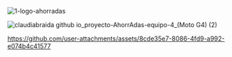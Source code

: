 
![1-logo-ahorradas](https://github.com/user-attachments/assets/04150a78-725f-4ff6-b193-a8a66533f6d6)

![claudiabraida github io_proyecto-AhorrAdas-equipo-4_(Moto G4) (2)](https://github.com/user-attachments/assets/fa2f52ce-51ac-4380-aa01-9b64c7f04295)

https://github.com/user-attachments/assets/8cde35e7-8086-4fd9-a992-e074b4c41577

